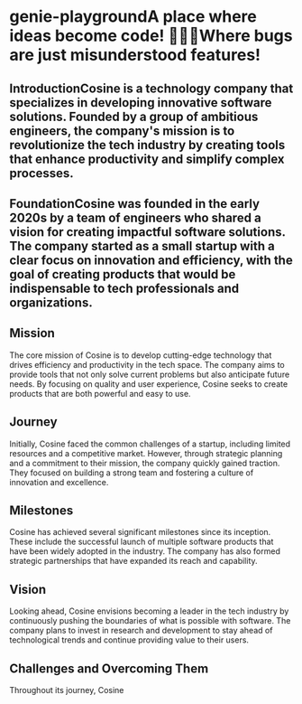 # genie-playgroundA place where ideas become code! 🧞‍♂️✨Where bugs are just misunderstood features!

## IntroductionCosine is a technology company that specializes in developing innovative software solutions. Founded by a group of ambitious engineers, the company's mission is to revolutionize the tech industry by creating tools that enhance productivity and simplify complex processes.

## FoundationCosine was founded in the early 2020s by a team of engineers who shared a vision for creating impactful software solutions. The company started as a small startup with a clear focus on innovation and efficiency, with the goal of creating products that would be indispensable to tech professionals and organizations.

## Mission

The core mission of Cosine is to develop cutting-edge technology that drives efficiency and productivity in the tech space. The company aims to provide tools that not only solve current problems but also anticipate future needs. By focusing on quality and user experience, Cosine seeks to create products that are both powerful and easy to use.

## Journey

Initially, Cosine faced the common challenges of a startup, including limited resources and a competitive market. However, through strategic planning and a commitment to their mission, the company quickly gained traction. They focused on building a strong team and fostering a culture of innovation and excellence.

## Milestones

Cosine has achieved several significant milestones since its inception. These include the successful launch of multiple software products that have been widely adopted in the industry. The company has also formed strategic partnerships that have expanded its reach and capability.

## Vision

Looking ahead, Cosine envisions becoming a leader in the tech industry by continuously pushing the boundaries of what is possible with software. The company plans to invest in research and development to stay ahead of technological trends and continue providing value to their users.

## Challenges and Overcoming Them

Throughout its journey, Cosine